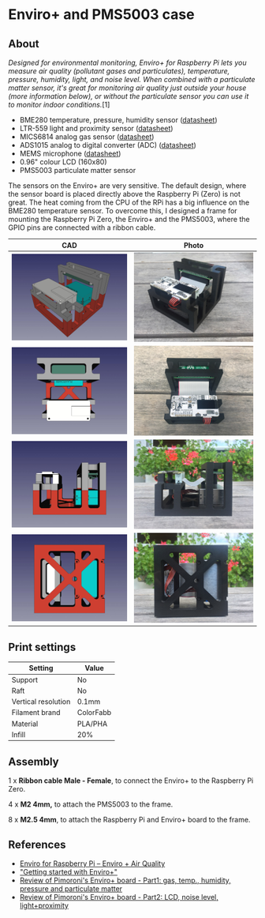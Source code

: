 # Enviro+ and PMS5003 case



## About

*Designed for environmental monitoring, Enviro+ for Raspberry Pi lets you measure air quality (pollutant gases and particulates), temperature, pressure, humidity, light, and noise level. When combined with a particulate matter sensor, it's great for monitoring air quality just outside your house (more information below), or without the particulate sensor you can use it to monitor indoor conditions.*[1]

- BME280 temperature, pressure, humidity sensor ([datasheet](https://ae-bst.resource.bosch.com/media/_tech/media/datasheets/BST-BME280-DS002.pdf))
- LTR-559 light and proximity sensor ([datasheet](references/ltr-559als-01_ds_v1.pdf))
- MICS6814 analog gas sensor ([datasheet](references/1143_Datasheet-MiCS-6814-rev-8.pdf))
- ADS1015 analog to digital converter (ADC) ([datasheet](references/ads1015.pdf))
- MEMS microphone ([datasheet](references/SPH0645LM4H-B.pdf))
- 0.96" colour LCD (160x80)
- PMS5003 particulate matter sensor

The sensors on the Enviro+ are very sensitive. The default design, where the sensor board is placed directly above the Raspberry Pi (Zero) is not great. The heat coming from the CPU of the RPi has a big influence on the BME280 temperature sensor. To overcome this, I designed a frame for mounting the Raspberry Pi Zero, the Enviro+ and the PMS5003, where the GPIO pins are connected with a ribbon cable.

| CAD | Photo |
| --- | --- |
| ![](photos/side4.jpg) | ![](photos/IMG_6684.jpg) |
| ![](photos/top.jpg) | ![](photos/IMG_6690.jpg) |
| ![](photos/side3.jpg) | ![](photos/IMG_6680.jpg) |
| ![](photos/bottom.jpg) | ![](photos/IMG_6682.jpg) |

## Print settings

| Setting             | Value     |
| ------------------- | --------- |
| Support             | No        |
|  Raft                 | No|
| Vertical resolution | 0.1mm     |
| Filament brand      | ColorFabb |
| Material | PLA/PHA |
| Infill | 20% |

## Assembly

1 x **Ribbon cable Male - Female**, to connect the Enviro+ to the Raspberry Pi Zero.

4 x **M2 4mm,** to attach the PMS5003 to the frame.

8 x **M2.5 4mm**, to attach the Raspberry Pi and Enviro+ board to the frame.

## References

- [Enviro for Raspberry Pi – Enviro + Air Quality](https://shop.pimoroni.com/products/enviro?variant=31155658457171)
- ["Getting started with Enviro+"](https://learn.pimoroni.com/tutorial/sandyj/getting-started-with-enviro-plus)
- [Review of Pimoroni's Enviro+ board - Part1: gas, temp., humidity, pressure and particulate matter](https://www.youtube.com/watch?v=L1kl1kVbmBw)
- [Review of Pimoroni's Enviro+ board - Part2: LCD, noise level, light+proximity](https://www.youtube.com/watch?v=d4MCVbEHTlE)

